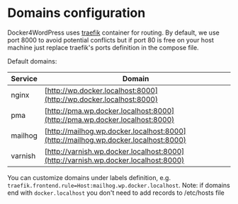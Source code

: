 # Domains configuration

Docker4WordPress uses [traefik](https://hub.docker.com/_/traefik/) container for routing. By default, we use port 8000 to avoid potential conflicts but if port 80 is free on your host machine just replace traefik's ports definition in the compose file.

Default domains:

| Service | Domain | 
| ------- | ------ | 
| nginx   | [http://wp.docker.localhost:8000](http://wp.docker.localhost:8000)                 | 
| pma     | [http://pma.wp.docker.localhost:8000](http://pma.wp.docker.localhost:8000)         | 
| mailhog | [http://mailhog.wp.docker.localhost:8000](http://mailhog.wp.docker.localhost:8000) | 
| varnish | [http://varnish.wp.docker.localhost:8000](http://varnish.wp.docker.localhost:8000) |
 
You can customize domains under labels definition, e.g. `traefik.frontend.rule=Host:mailhog.wp.docker.localhost`. Note: if domains end with `docker.localhost` you don't need to add records to /etc/hosts file
